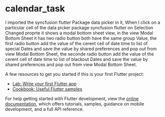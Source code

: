 # calendar_task

I imported the syncfusion flutter Package data picker in it,
When I click on a particular cell of the data picker package syncfusion flutter on Selection Changed proprte it shows a modal bottom sheet view,
in the view Modal Bottom Sheet it has two radio button both have the same group Value,
the first radio button add the value of the cerent cell of date time to list of special Dates and save the value by shared preferences and pop out from view Modal Bottom Sheet,
the seconde radio button add the value of the cerent cell of date time to list of blackout Dates and save the value by shared preferences and pop out from view Modal Bottom Sheet.
 
 
A few resources to get you started if this is your first Flutter project:

- [Lab: Write your first Flutter app](https://docs.flutter.dev/get-started/codelab)
- [Cookbook: Useful Flutter samples](https://docs.flutter.dev/cookbook)

For help getting started with Flutter development, view the
[online documentation](https://docs.flutter.dev/), which offers tutorials,
samples, guidance on mobile development, and a full API reference.

